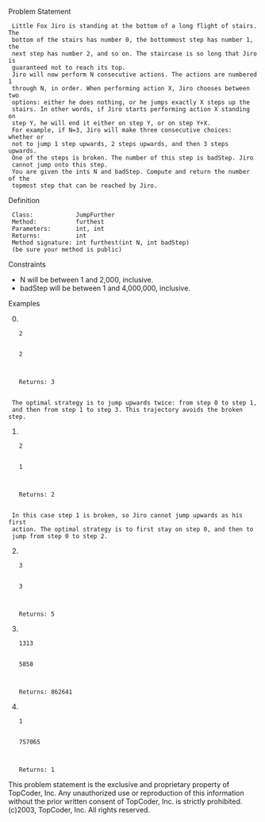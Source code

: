 

Problem Statement

     Little Fox Jiro is standing at the bottom of a long flight of stairs. The
     bottom of the stairs has number 0, the bottommost step has number 1, the
     next step has number 2, and so on. The staircase is so long that Jiro is
     guaranteed not to reach its top.
     Jiro will now perform N consecutive actions. The actions are numbered 1
     through N, in order. When performing action X, Jiro chooses between two
     options: either he does nothing, or he jumps exactly X steps up the
     stairs. In other words, if Jiro starts performing action X standing on
     step Y, he will end it either on step Y, or on step Y+X.
     For example, if N=3, Jiro will make three consecutive choices: whether or
     not to jump 1 step upwards, 2 steps upwards, and then 3 steps upwards.
     One of the steps is broken. The number of this step is badStep. Jiro
     cannot jump onto this step.
     You are given the ints N and badStep. Compute and return the number of the
     topmost step that can be reached by Jiro.

Definition


     Class:            JumpFurther
     Method:           furthest
     Parameters:       int, int
     Returns:          int
     Method signature: int furthest(int N, int badStep)
     (be sure your method is public)

    

Constraints

  -  N will be between 1 and 2,000, inclusive.
  -  badStep will be between 1 and 4,000,000, inclusive.

Examples

 0)



       2


       2

    

       Returns: 3


     The optimal strategy is to jump upwards twice: from step 0 to step 1,
     and then from step 1 to step 3. This trajectory avoids the broken step.


 1)



       2


       1

    

       Returns: 2


     In this case step 1 is broken, so Jiro cannot jump upwards as his first
     action. The optimal strategy is to first stay on step 0, and then to
     jump from step 0 to step 2.


 2)



       3


       3
    


       Returns: 5




 3)



       1313


       5858
    


       Returns: 862641




 4)



       1


       757065
    


       Returns: 1





This problem statement is the exclusive and proprietary property of TopCoder,
Inc. Any unauthorized use or reproduction of this information without the prior
written consent of TopCoder, Inc. is strictly prohibited. (c)2003, TopCoder,
Inc. All rights reserved.
